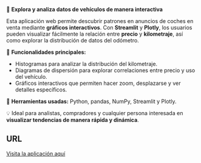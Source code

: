 🚗 **Explora y analiza datos de vehículos de manera interactiva**

Esta aplicación web permite descubrir patrones en anuncios de coches en venta mediante **gráficos interactivos**. Con **Streamlit** y **Plotly**, los usuarios pueden visualizar fácilmente la relación entre **precio** y **kilometraje**, así como explorar la distribución de datos del odómetro.

🔹 **Funcionalidades principales:**

* Histogramas para analizar la distribución del kilometraje.
* Diagramas de dispersión para explorar correlaciones entre precio y uso del vehículo.
* Gráficos interactivos que permiten hacer zoom, desplazarse y ver detalles específicos.

🔧 **Herramientas usadas:** Python, pandas, NumPy, Streamlit y Plotly.

💡 Ideal para analistas, compradores y cualquier persona interesada en **visualizar tendencias de manera rápida y dinámica**.

## URL

[Visita la aplicación aquí](https://proyecto6-carlos-ortiz.onrender.com/)
